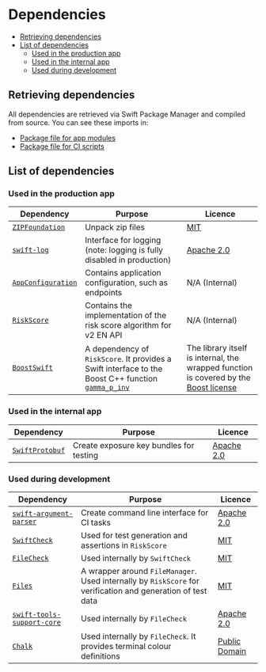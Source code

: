 # Dependencies

<!-- START doctoc generated TOC please keep comment here to allow auto update -->
<!-- DON'T EDIT THIS SECTION, INSTEAD RE-RUN doctoc TO UPDATE -->

- [Retrieving dependencies](#retrieving-dependencies)
- [List of dependencies](#list-of-dependencies)
  - [Used in the production app](#used-in-the-production-app)
  - [Used in the internal app](#used-in-the-internal-app)
  - [Used during development](#used-during-development)

<!-- END doctoc generated TOC please keep comment here to allow auto update -->

## Retrieving dependencies

All dependencies are retrieved via Swift Package Manager and compiled from source. You can see these imports in:

* [Package file for app modules](../NHS-COVID-19/Core/Package.swift)
* [Package file for CI scripts](../Reporting/Package.swift)

## List of dependencies

### Used in the production app

| Dependency | Purpose | Licence |
|-|-|-|
| [`ZIPFoundation`](https://github.com/weichsel/ZIPFoundation) | Unpack zip files | [MIT](https://github.com/weichsel/ZIPFoundation/blob/development/LICENSE) |
| [`swift-log`](https://github.com/apple/swift-log) | Interface for logging (note: logging is fully disabled in production) | [Apache 2.0](https://github.com/apple/swift-log/blob/master/LICENSE.txt) |
| [`AppConfiguration`](https://github.com/ukhsa-collaboration/covid-19-app-configuration.git) | Contains application configuration, such as endpoints | N/A (Internal) |
| [`RiskScore`](https://github.com/ukhsa-collaboration/riskscore-swift) | Contains the implementation of the risk score algorithm for v2 EN API | N/A (Internal) |
| [`BoostSwift`](https://github.com/ukhsa-collaboration/BoostSwift) |  A dependency of `RiskScore`. It provides a Swift interface to the Boost C++ function [`gamma_p_inv`](https://www.boost.org/doc/libs/1_74_0/libs/math/doc/html/math_toolkit/sf_gamma/igamma_inv.html) |  The library itself is internal, the wrapped function is covered by the [Boost license](https://www.boost.org/users/license.html) |

### Used in the internal app

| Dependency | Purpose | Licence |
|-|-|-|
| [`SwiftProtobuf`](https://github.com/apple/swift-protobuf) | Create exposure key bundles for testing | [Apache 2.0](https://github.com/apple/swift-protobuf/blob/master/LICENSE.txt) |

### Used during development

| Dependency | Purpose | Licence |
|-|-|-|
| [`swift-argument-parser`](https://github.com/apple/swift-argument-parser) | Create command line interface for CI tasks | [Apache 2.0](https://github.com/apple/swift-argument-parser/blob/master/LICENSE.txt) |
| [`SwiftCheck`](https://github.com/typelift/SwiftCheck) | Used for test generation and assertions in `RiskScore` | [MIT](https://github.com/typelift/SwiftCheck/blob/master/LICENSE) |
| [`FileCheck`](https://github.com/llvm-swift/FileCheck) | Used internally by `SwiftCheck` | [MIT](https://github.com/llvm-swift/FileCheck/blob/master/LICENSE) |
| [`Files`](https://github.com/JohnSundell/Files) | A wrapper around `FileManager`. Used internally by `RiskScore` for verification and generation of test data | [MIT](https://github.com/JohnSundell/Files/blob/master/LICENSE) |
| [`swift-tools-support-core`](https://github.com/apple/swift-tools-support-core) | Used internally by `FileCheck` | [Apache 2.0](https://github.com/apple/swift-tools-support-core/blob/main/LICENSE.txt) |
| [`Chalk`](https://github.com/mxcl/Chalk) | Used internally by `FileCheck`. It provides terminal colour definitions | [Public Domain](https://github.com/mxcl/Chalk/blob/master/LICENSE) |
